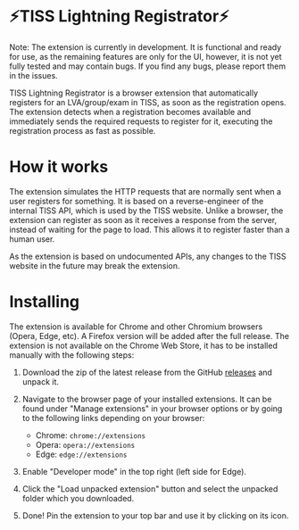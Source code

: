 # ⚡TISS Lightning Registrator⚡

Note: The extension is currently in development. It is functional and ready for use, as the remaining features are only for the UI, however, it is not yet fully tested and may contain bugs. If you find any bugs, please report them in the issues.

TISS Lightning Registrator is a browser extension that automatically registers for an LVA/group/exam in TISS, as soon as the registration opens. The extension detects when a registration becomes available and immediately sends the required requests to register for it, executing the registration process as fast as possible.

# How it works

The extension simulates the HTTP requests that are normally sent when a user registers for something. It is based on a reverse-engineer of the internal TISS API, which is used by the TISS website. Unlike a browser, the extension can register as soon as it receives a response from the server, instead of waiting for the page to load. This allows it to register faster than a human user.

As the extension is based on undocumented APIs, any changes to the TISS website in the future may break the extension.

# Installing

The extension is available for Chrome and other Chromium browsers (Opera, Edge, etc). A Firefox version will be added after the full release. The extension is not available on the Chrome Web Store, it has to be installed manually with the following steps:

1. Download the zip of the latest release from the GitHub [releases](https://github.com/The-breakbar/TISS-Lightning-Registrator/releases) and unpack it.
2. Navigate to the browser page of your installed extensions. It can be found under "Manage extensions" in your browser options or by going to the following links depending on your browser:

   - Chrome: `chrome://extensions`
   - Opera: `opera://extensions`
   - Edge: `edge://extensions`

3. Enable "Developer mode" in the top right (left side for Edge).
4. Click the "Load unpacked extension" button and select the unpacked folder which you downloaded.
5. Done! Pin the extension to your top bar and use it by clicking on its icon.
